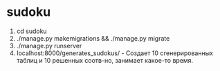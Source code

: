 # sudoku
1. cd sudoku
2. ./manage.py makemigrations && ./manage.py migrate
3. ./manage.py runserver
4. localhost:8000/generates_sudokus/ - Создает 10 сгенерированных таблиц и 10 решенных соотв-но, занимает какое-то время.
